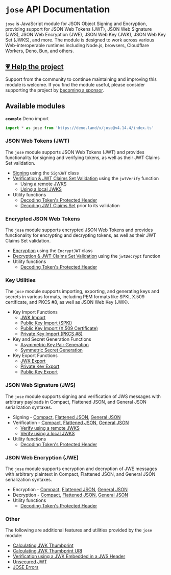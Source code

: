 # `jose` API Documentation

`jose` is JavaScript module for JSON Object Signing and Encryption, providing support for JSON Web Tokens (JWT), JSON Web Signature (JWS), JSON Web Encryption (JWE), JSON Web Key (JWK), JSON Web Key Set (JWKS), and more. The module is designed to work across various Web-interoperable runtimes including Node.js, browsers, Cloudflare Workers, Deno, Bun, and others.

## [💗 Help the project](https://github.com/sponsors/panva)

Support from the community to continue maintaining and improving this module is welcome. If you find the module useful, please consider supporting the project by [becoming a sponsor](https://github.com/sponsors/panva).

## Available modules

**`example`** Deno import
```js
import * as jose from 'https://deno.land/x/jose@v4.14.4/index.ts'
```

### JSON Web Tokens (JWT)

The `jose` module supports JSON Web Tokens (JWT) and provides functionality for signing and verifying tokens, as well as their JWT Claims Set validation.

- [Signing](https://github.com/panva/jose/blob/v4.14.4/docs/classes/jwt_sign.SignJWT.md) using the `SignJWT` class
- [Verification & JWT Claims Set Validation](https://github.com/panva/jose/blob/v4.14.4/docs/functions/jwt_verify.jwtVerify.md) using the `jwtVerify` function
  - [Using a remote JWKS](https://github.com/panva/jose/blob/v4.14.4/docs/functions/jwks_remote.createRemoteJWKSet.md)
  - [Using a local JWKS](https://github.com/panva/jose/blob/v4.14.4/docs/functions/jwks_local.createLocalJWKSet.md)
- Utility functions
  - [Decoding Token's Protected Header](https://github.com/panva/jose/blob/v4.14.4/docs/functions/util_decode_protected_header.decodeProtectedHeader.md)
  - [Decoding JWT Claims Set](https://github.com/panva/jose/blob/v4.14.4/docs/functions/util_decode_jwt.decodeJwt.md) prior to its validation

### Encrypted JSON Web Tokens

The `jose` module supports encrypted JSON Web Tokens and provides functionality for encrypting and decrypting tokens, as well as their JWT Claims Set validation.

- [Encryption](https://github.com/panva/jose/blob/v4.14.4/docs/classes/jwt_encrypt.EncryptJWT.md) using the `EncryptJWT` class
- [Decryption & JWT Claims Set Validation](https://github.com/panva/jose/blob/v4.14.4/docs/functions/jwt_decrypt.jwtDecrypt.md) using the `jwtDecrypt` function
- Utility functions
  - [Decoding Token's Protected Header](https://github.com/panva/jose/blob/v4.14.4/docs/functions/util_decode_protected_header.decodeProtectedHeader.md)

### Key Utilities

The `jose` module supports importing, exporting, and generating keys and secrets in various formats, including PEM formats like SPKI, X.509 certificate, and PKCS #8, as well as JSON Web Key (JWK).

- Key Import Functions
  - [JWK Import](https://github.com/panva/jose/blob/v4.14.4/docs/functions/key_import.importJWK.md)
  - [Public Key Import (SPKI)](https://github.com/panva/jose/blob/v4.14.4/docs/functions/key_import.importSPKI.md)
  - [Public Key Import (X.509 Certificate)](https://github.com/panva/jose/blob/v4.14.4/docs/functions/key_import.importX509.md)
  - [Private Key Import (PKCS #8)](https://github.com/panva/jose/blob/v4.14.4/docs/functions/key_import.importPKCS8.md)
- Key and Secret Generation Functions
  - [Asymmetric Key Pair Generation](https://github.com/panva/jose/blob/v4.14.4/docs/functions/key_generate_key_pair.generateKeyPair.md)
  - [Symmetric Secret Generation](https://github.com/panva/jose/blob/v4.14.4/docs/functions/key_generate_secret.generateSecret.md)
- Key Export Functions
  - [JWK Export](https://github.com/panva/jose/blob/v4.14.4/docs/functions/key_export.exportJWK.md)
  - [Private Key Export](https://github.com/panva/jose/blob/v4.14.4/docs/functions/key_export.exportPKCS8.md)
  - [Public Key Export](https://github.com/panva/jose/blob/v4.14.4/docs/functions/key_export.exportSPKI.md)

### JSON Web Signature (JWS)

The `jose` module supports signing and verification of JWS messages with arbitrary payloads in Compact, Flattened JSON, and General JSON serialization syntaxes.

- Signing - [Compact](https://github.com/panva/jose/blob/v4.14.4/docs/classes/jws_compact_sign.CompactSign.md), [Flattened JSON](https://github.com/panva/jose/blob/v4.14.4/docs/classes/jws_flattened_sign.FlattenedSign.md), [General JSON](https://github.com/panva/jose/blob/v4.14.4/docs/classes/jws_general_sign.GeneralSign.md)
- Verification - [Compact](https://github.com/panva/jose/blob/v4.14.4/docs/functions/jws_compact_verify.compactVerify.md), [Flattened JSON](https://github.com/panva/jose/blob/v4.14.4/docs/functions/jws_flattened_verify.flattenedVerify.md), [General JSON](https://github.com/panva/jose/blob/v4.14.4/docs/functions/jws_general_verify.generalVerify.md)
  - [Verify using a remote JWKS](https://github.com/panva/jose/blob/v4.14.4/docs/functions/jwks_remote.createRemoteJWKSet.md)
  - [Verify using a local JWKS](https://github.com/panva/jose/blob/v4.14.4/docs/functions/jwks_local.createLocalJWKSet.md)
- Utility functions
  - [Decoding Token's Protected Header](https://github.com/panva/jose/blob/v4.14.4/docs/functions/util_decode_protected_header.decodeProtectedHeader.md)

### JSON Web Encryption (JWE)

The `jose` module supports encryption and decryption of JWE messages with arbitrary plaintext in Compact, Flattened JSON, and General JSON serialization syntaxes.

- Encryption - [Compact](https://github.com/panva/jose/blob/v4.14.4/docs/classes/jwe_compact_encrypt.CompactEncrypt.md), [Flattened JSON](https://github.com/panva/jose/blob/v4.14.4/docs/classes/jwe_flattened_encrypt.FlattenedEncrypt.md), [General JSON](https://github.com/panva/jose/blob/v4.14.4/docs/classes/jwe_general_encrypt.GeneralEncrypt.md)
- Decryption - [Compact](https://github.com/panva/jose/blob/v4.14.4/docs/functions/jwe_compact_decrypt.compactDecrypt.md), [Flattened JSON](https://github.com/panva/jose/blob/v4.14.4/docs/functions/jwe_flattened_decrypt.flattenedDecrypt.md), [General JSON](https://github.com/panva/jose/blob/v4.14.4/docs/functions/jwe_general_decrypt.generalDecrypt.md)
- Utility functions
  - [Decoding Token's Protected Header](https://github.com/panva/jose/blob/v4.14.4/docs/functions/util_decode_protected_header.decodeProtectedHeader.md)

### Other

The following are additional features and utilities provided by the `jose` module:

- [Calculating JWK Thumbprint](https://github.com/panva/jose/blob/v4.14.4/docs/functions/jwk_thumbprint.calculateJwkThumbprint.md)
- [Calculating JWK Thumbprint URI](https://github.com/panva/jose/blob/v4.14.4/docs/functions/jwk_thumbprint.calculateJwkThumbprintUri.md)
- [Verification using a JWK Embedded in a JWS Header](https://github.com/panva/jose/blob/v4.14.4/docs/functions/jwk_embedded.EmbeddedJWK.md)
- [Unsecured JWT](https://github.com/panva/jose/blob/v4.14.4/docs/classes/jwt_unsecured.UnsecuredJWT.md)
- [JOSE Errors](https://github.com/panva/jose/blob/v4.14.4/docs/modules/util_errors.md)
